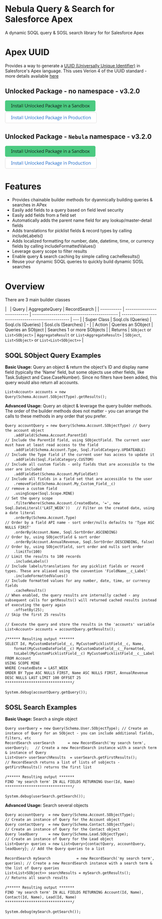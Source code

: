# Nebula Query & Search for Salesforce Apex

A dynamic SOQL query & SOSL search library for for Salesforce Apex

# Apex UUID

Provides a way to generate a [UUID (Universally Unique Identifier)](https://en.wikipedia.org/wiki/Universally_unique_identifier) in Salesforce's Apex language. This uses Verion 4 of the UUID standard - more details available [here](<https://en.wikipedia.org/wiki/Universally_unique_identifier#Version_4_(random)>)

## Unlocked Package - no namespace - v3.2.0

[![Install Unlocked Package in a Sandbox](./images/btn-install-unlocked-package-sandbox.png)](https://test.salesforce.com/packaging/installPackage.apexp?p0=TODO)
[![Install Unlocked Package in Production](./images/btn-install-unlocked-package-production.png)](https://login.salesforce.com/packaging/installPackage.apexp?p0=TODO)

## Unlocked Package - `Nebula` namespace - v3.2.0

[![Install Unlocked Package in a Sandbox](./images/btn-install-unlocked-package-sandbox.png)](https://test.salesforce.com/packaging/installPackage.apexp?p0=TODO)
[![Install Unlocked Package in Production](./images/btn-install-unlocked-package-production.png)](https://login.salesforce.com/packaging/installPackage.apexp?p0=TODO)

# Features

-   Provides chainable builder methods for dyanmically building queries & searches in APex
-   Easily add fields to a query based on field level security
-   Easily add fields from a field set
-   Automatically adds the parent name field for any lookup/master-detail fields
-   Adds translations for picklist fields & record types by calling includeLabels()
-   Adds localized formatting for number, date, datetime, time, or currency fields by calling includeFormattedValues()
-   Leverage query scope to filter results
-   Enable query & search caching by simple calling cacheResults()
-   Reuse your dynamic SOQL queries to quickly build dynamic SOSL searches

# Overview

There are 3 main builder classes

| &nbsp;      | Query                        | AggregateQuery                               | RecordSearch                                        |
| ----------- | ---------------------------- | -------------------------------------------- | --------------------------------------------------- | --- |
| Super Class | Soql.cls (Queries)           | Soql.cls (Queries)                           | Sosl.cls (Searches)                                 | -   |
| Action      | Queries an SObject           | Queries an SObject                           | Searches 1 or more SObjects                         |
| Returns     | `SObject` or `List<SObject>` | `AggregateResult` or `List<AggregateResult>` | `SObject`, `List<SObject>` or `List<List<SObject>>` |

## SOQL SObject Query Examples

**Basic Usage:** Query an object & return the object's ID and display name field (typically the 'Name' field, but some objects use other fields, like Task.Subject and Case.CaseNumber). Since no filters have been added, this query would also return all accounts.

```
List<Account> accounts = new Query(Schema.Account.SObjectType).getResults();
```

**Advanced Usage:** Query an object & leverage the query builder methods. The order of the builder methods does not matter - you can arrange the calls to these methods in any order that you prefer.

```
Query accountQuery = new Query(Schema.Account.SObjectType) // Query the account object
    .addField(Schema.Account.ParentId)                                                 // Include the ParentId field, using SObjectField. The current user must have at least read access to the field
    .addField(Schema.Account.Type, Soql.FieldCategory.UPDATEABLE)                      // Include the Type field if the current user has access to update it
    .addFields(Soql.FieldCategory.CUSTOM)                                              // Include all custom fields - only fields that are accessible to the user are included
    .addFieldSet(Schema.Account.MyFieldSet)                                            // Include all fields in a field set that are accessible to the user
    .removeField(Schema.Account.My_Custom_Field__c)                                    // remove a custom field
    .usingScope(Soql.Scope.MINE)                                                       // Set the query scope
    .filterWhere(Schema.Account.CreatedDate, '=', new Soql.DateLiteral('LAST_WEEK'))   // Filter on the created date, using a date literal
    .orderBy(Schema.Account.Type)                                                      // Order by a field API name - sort order/nulls defaults to 'Type ASC NULLS FIRST'
    .orderBy(Account.Name, Soql.SortOrder.ASCENDING)                                   // Order by, using SObjectField & sort order
    .orderBy(Account.AnnualRevenue, Soql.SortOrder.DESCENDING, false)                  // Order by, using SObjectField, sort order and nulls sort order
    .limitTo(100)                                                                      // Limit the results to 100 records
    .includeLabels()                                                                   // Include labels/translations for any picklist fields or record types. These are aliased using the convention 'FieldName__c_Label'
    .includeFormattedValues()                                                          // Include formatted values for any number, date, time, or currency fields
    .cacheResults()                                                                    // When enabled, the query results are internally cached - any subsequent calls for getResults() will returned cached results instead of executing the query again
    .offsetBy(25);                                                                     // Skip the first 25 results

// Execute the query and store the results in the 'accounts' variable
List<Account> accounts = accountQuery.getResults();

/****** Resulting output *******
SELECT Id, MyCustomDateField__c, MyCustomPicklistField__c, Name,
    format(MyCustomDateField__c) MyCustomDateField__c__Formatted,
    toLabel(MyCustomPicklistField__c) MyCustomPicklistField__c__Label
FROM Account
USING SCOPE MINE
WHERE CreatedDate = LAST_WEEK
ORDER BY Type ASC NULLS FIRST, Name ASC NULLS FIRST, AnnualRevenue DESC NULLS LAST LIMIT 100 OFFSET 25
*******************************/

System.debug(accountQuery.getQuery());
```

## SOSL Search Examples

**Basic Usage:** Search a single object

```
Query userQuery = new Query(Schema.User.SObjectType); // Create an instance of Query for an SObject - you can include additional fields, filters, etc
RecordSearch userSearch      = new RecordSearch('my search term', userQuery);   // Create a new RecordSearch instance with a search term & instance of Query
List<User> userSearchResults  = userSearch.getFirstResults();                     // RecordSearch returns a list of lists of sobjects - getFirstResults() returns the first list

/****** Resulting output *******
FIND 'my search term' IN ALL FIELDS RETURNING User(Id, Name)
*******************************/

System.debug(userSearch.getSearch());
```

**Advanced Usage:** Search several objects

```
Query accountQuery  = new Query(Schema.Account.SObjectType);                  // Create an instance of Query for the Account object
Query contactQuery  = new Query(Schema.Contact.SObjectType);                  // Create an instance of Query for the Contact object
Query leadQuery     = new Query(Schema.Lead.SObjectType);                     // Create an instance of Query for the Lead object
List<Query> queries = new List<Query>{contactQuery, accountQuery, leadQuery}; // Add the Query queries to a list

RecordSearch mySearch            = new RecordSearch('my search term', queries); // Create a new RecordSearch instance with a search term & the list of Query queries
List<List<SObject>> searchResults = mySearch.getResults();                        // Returns all search results

/****** Resulting output *******
FIND 'my search term' IN ALL FIELDS RETURNING Account(Id, Name), Contact(Id, Name), Lead(Id, Name)
*******************************/

System.debug(mySearch.getSearch());
```
